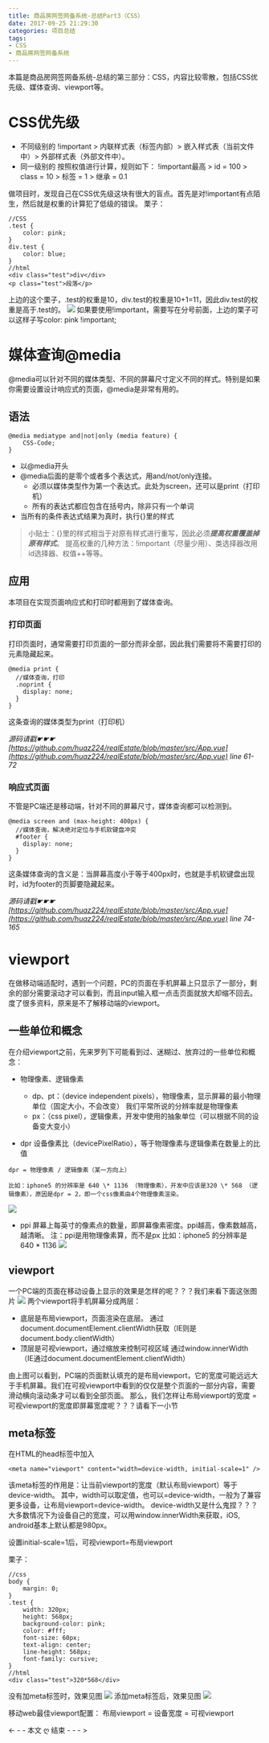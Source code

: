 ```yaml
---
title: 商品房网签网备系统-总结Part3（CSS）
date: 2017-09-25 21:29:30
categories: 项目总结
tags:
- CSS
- 商品房网签网备系统
---
```

本篇是商品房网签网备系统-总结的第三部分：CSS，内容比较零散，包括CSS优先级、媒体查询、viewport等。
<!--more-->

# CSS优先级
- 不同级别的
!important > 内联样式表（标签内部）> 嵌入样式表（当前文件中）> 外部样式表（外部文件中）。
- 同一级别的
按照权值进行计算，规则如下：
!important最高 > id = 100 > class = 10 > 标签 = 1 > 继承 = 0.1

做项目时，发现自己在CSS优先级这块有很大的盲点。首先是对!important有点陌生，然后就是权重的计算犯了低级的错误。
栗子：
```
//CSS
.test {
    color: pink;
}
div.test {
    color: blue;
}
//html
<div class="test">div</div>
<p class="test">段落</p>
```
上边的这个栗子，.test的权重是10，div.test的权重是10+1=11，因此div.test的权重是高于.test的。
![](/img/商品房网签网备系统/class.jpg)
如果要使用!important，需要写在分号前面，上边的栗子可以这样子写color: pink !important;


# 媒体查询@media
@media可以针对不同的媒体类型、不同的屏幕尺寸定义不同的样式。特别是如果你需要设置设计响应式的页面，@media是非常有用的。
## 语法
```
@media mediatype and|not|only (media feature) {
    CSS-Code;
}
```
- 以@media开头
- @media后面的是零个或者多个表达式，用and/not/only连接。
    - 必须以媒体类型作为第一个表达式。此处为screen，还可以是print（打印机）
    - 所有的表达式都应包含在括号内，除非只有一个单词
- 当所有的条件表达式结果为真时，执行{}里的样式

>小贴士：{}里的样式相当于对原有样式进行重写，因此必须***提高权重覆盖掉原有样式***。
提高权重的几种方法：!important（尽量少用）、类选择器改用id选择器、权值++等等。

## 应用
本项目在实现页面响应式和打印时都用到了媒体查询。
### 打印页面
打印页面时，通常需要打印页面的一部分而非全部，因此我们需要将不需要打印的元素隐藏起来。
```
@media print {
  //媒体查询，打印
  .noprint {
    display: none;
  }
}
```
这条查询的媒体类型为print（打印机）

*源码请戳☛☛☛
[https://github.com/huaz224/realEstate/blob/master/src/App.vue](https://github.com/huaz224/realEstate/blob/master/src/App.vue)
line 61-72*

### 响应式页面
不管是PC端还是移动端，针对不同的屏幕尺寸，媒体查询都可以检测到。
```
@media screen and (max-height: 400px) {
  //媒体查询，解决绝对定位与手机软键盘冲突
  #footer {
    display: none;
  }
}
```
这条媒体查询的含义是：当屏幕高度小于等于400px时，也就是手机软键盘出现时，id为footer的页脚要隐藏起来。

*源码请戳☛☛☛
[https://github.com/huaz224/realEstate/blob/master/src/App.vue](https://github.com/huaz224/realEstate/blob/master/src/App.vue)
line 74-165*

# viewport
在做移动端适配时，遇到一个问题，PC的页面在手机屏幕上只显示了一部分，剩余的部分需要滚动才可以看到，而且input输入框一点击页面就放大却缩不回去。度了很多资料，原来是不了解移动端的viewport。
## 一些单位和概念
在介绍viewport之前，先来罗列下可能看到过、迷糊过、放弃过的一些单位和概念：
- 物理像素、逻辑像素
    - dp、pt：（device independent pixels），物理像素，显示屏幕的最小物理单位（固定大小，不会改变）
    我们平常所说的分辨率就是物理像素
    - px：（css pixel），逻辑像素，开发中使用的抽象单位（可以根据不同的设备变大变小）

- dpr
设备像素比（devicePixelRatio），等于物理像素与逻辑像素在数量上的比值
```
dpr = 物理像素 / 逻辑像素（某一方向上）
```
    比如：iphone5 的分辨率是 640 \* 1136 （物理像素），开发中应该是320 \* 568 （逻辑像素），原因是dpr = 2，即一个css像素由4个物理像素渲染。
![](/img/商品房网签网备系统/pixel.jpg)

- ppi
屏幕上每英寸的像素点的数量，即屏幕像素密度。ppi越高，像素数越高，越清晰。
注：ppi是用物理像素算，而不是px
比如：iphone5 的分辨率是 640 \* 1136
![](/img/商品房网签网备系统/ppi.png)


## viewport
一个PC端的页面在移动设备上显示的效果是怎样的呢？？？我们来看下面这张图片
![](/img/商品房网签网备系统/viewport.jpg)
两个viewport将手机屏幕分成两层：
- 底层是布局viewport，页面渲染在底层。
 通过document.documentElement.clientWidth获取（IE则是document.body.clientWidth）
- 顶层是可视viewport，通过缩放来控制可视区域
通过window.innerWidth（IE通过document.documentElement.clientWidth）

由上图可以看到，PC端的页面默认填充的是布局viewport，它的宽度可能远远大于手机屏幕。我们在可视viewport中看到的仅仅是整个页面的一部分内容，需要滑动横向滚动条才可以看到全部页面。
那么，我们怎样让布局viewport的宽度 = 可视viewport的宽度即屏幕宽度呢？？？请看下一小节

## meta标签
在HTML的head标签中加入
```
<meta name="viewport" content="width=device-width, initial-scale=1" />
```
该meta标签的作用是：让当前viewport的宽度（默认布局viewport）等于device-width。
其中，width可以取定值，也可以=device-width，一般为了兼容更多设备，让布局viewport=device-width。
device-width又是什么鬼捏？？？
大多数情况下为设备自己的宽度，可以用window.innerWidth来获取，iOS, android基本上默认都是980px。


设置initial-scale=1后，可视viewport=布局viewport

栗子：
```
//css
body {
    margin: 0;
}
.test {
    width: 320px;
    height: 568px;
    background-color: pink;
    color: #fff;
    font-size: 60px;
    text-align: center;
    line-height: 568px;
    font-family: cursive;
}
//html
<div class="test">320*568</div>
```
没有加meta标签时，效果见图
![](/img/商品房网签网备系统/common.png)
添加meta标签后，效果见图
![](/img/商品房网签网备系统/meta.png)　

移动web最佳viewport配置：
布局viewport = 设备宽度 = 可视viewport




<- - - 本文 ღ 结束 - - - >